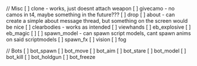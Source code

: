 // Misc
[ ]    clone - works, just doesnt attach weapon
[ ]    givecamo - no camos in t4, maybe something in the future???
[ ]    drop 
[ ]    about - can create a simple about message thread, but something on the screen would be nice
[ ]    clearbodies - works as intended
[ ]    viewhands
[ ]    eb_explosive
[ ]    eb_magic
[ ]
[ ]    spawn_model - can spawn script models, cant spawn anims on said scriptmodels
[ ]    spawn_fx
[ ]    vision
[ ]    fog

// Bots
[ ]    bot_spawn
[ ]    bot_move
[ ]    bot_aim
[ ]    bot_stare
[ ]    bot_model
[ ]    bot_kill
[ ]    bot_holdgun
[ ]    bot_freeze